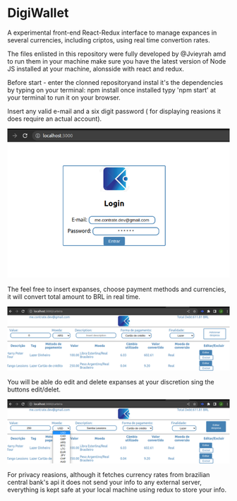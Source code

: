 # DigiWallet

A experimental front-end React-Redux interface to manage expances in several currencies, including criptos, using real time convertion rates.

The files enlisted in this repository were fully developed by @Jvieyrah amd to run them in your machine make sure you have the latest version of Node JS installed at your machine, alonsside with react and redux.

Before start - enter the clonned repositoryand instal it's the dependencies by typing on your terminal: npm install
once installed typy 'npm start' at your terminal to run it on your browser.

Insert any valid e-mail and a six digit password ( for displaying reasions it does require an actual account).

<img src='login.png' alt="wallet login">

The feel free to insert expanses, choose payment methods and currencies, it will convert total amount to BRL in real time.

<img src='wallet.png' alt="wallet insertion">

You will be able do edit and delete expanses at your discretion sing the buttons edit/delet.

<img src='edit.png' alt="entry edition">

For privacy reasions, although it fetches currency rates from brazilian central bank's api it does not send your info to any external server, everything is kept safe at your local machine using redux to store your info.
